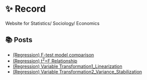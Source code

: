 # ✨ Record

Website for Statistics/ Sociology/ Economics

## 📚 Posts

- [(Regression) F-test model comparison](What-is-model-comparision-F-test.md)
- [(Regression) t<sup>2</sup>=F Relationship](t2-F-en.md)
- [(Regression) Variable Transformation1_Linearization](variable-trans-en.md)
- [(Regression) Variable Transformation2_Variance_Stabilization](variable-trans2-en1.md)
